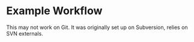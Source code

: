 # Example Workflow
This may not work on Git. It was originally set up on Subversion, relies on SVN externals.
